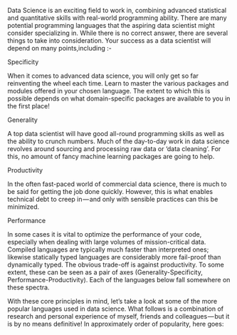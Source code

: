 Data Science is an exciting field to work in, combining advanced statistical and quantitative skills with real-world programming ability. There are many potential programming languages that the aspiring data scientist might consider specializing in.
While there is no correct answer, there are several things to take into consideration. Your success as a data scientist will depend on many points,including :-


Specificity

When it comes to advanced data science, you will only get so far reinventing the wheel each time. Learn to master the various packages and modules offered in your chosen language. The extent to which this is possible depends on what domain-specific packages are available to you in the first place!


Generality

A top data scientist will have good all-round programming skills as well as the ability to crunch numbers. Much of the day-to-day work in data science revolves around sourcing and processing raw data or ‘data cleaning’. For this, no amount of fancy machine learning packages are going to help.


Productivity

In the often fast-paced world of commercial data science, there is much to be said for getting the job done quickly. However, this is what enables technical debt to creep in — and only with sensible practices can this be minimized.


Performance

In some cases it is vital to optimize the performance of your code, especially when dealing with large volumes of mission-critical data. Compiled languages are typically much faster than interpreted ones; likewise statically typed languages are considerably more fail-proof than dynamically typed. The obvious trade-off is against productivity.
To some extent, these can be seen as a pair of axes (Generality-Specificity, Performance-Productivity). Each of the languages below fall somewhere on these spectra.


With these core principles in mind, let’s take a look at some of the more popular languages used in data science. What follows is a combination of research and personal experience of myself, friends and colleagues — but it is by no means definitive! In approximately order of popularity, here goes:
